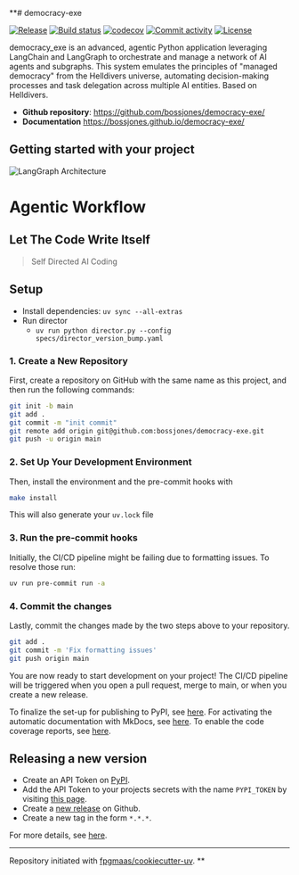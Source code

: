 **# democracy-exe

[![Release](https://img.shields.io/github/v/release/bossjones/democracy-exe)](https://img.shields.io/github/v/release/bossjones/democracy-exe)
[![Build status](https://img.shields.io/github/actions/workflow/status/bossjones/democracy-exe/main.yml?branch=main)](https://github.com/bossjones/democracy-exe/actions/workflows/main.yml?query=branch%3Amain)
[![codecov](https://codecov.io/gh/bossjones/democracy-exe/branch/main/graph/badge.svg)](https://codecov.io/gh/bossjones/democracy-exe)
[![Commit activity](https://img.shields.io/github/commit-activity/m/bossjones/democracy-exe)](https://img.shields.io/github/commit-activity/m/bossjones/democracy-exe)
[![License](https://img.shields.io/github/license/bossjones/democracy-exe)](https://img.shields.io/github/license/bossjones/democracy-exe)

democracy_exe is an advanced, agentic Python application leveraging LangChain and LangGraph to orchestrate and manage a network of AI agents and subgraphs. This system emulates the principles of "managed democracy" from the Helldivers universe, automating decision-making processes and task delegation across multiple AI entities. Based on Helldivers.

-   **Github repository**: <https://github.com/bossjones/democracy-exe/>
-   **Documentation** <https://bossjones.github.io/democracy-exe/>

## Getting started with your project

![LangGraph Architecture](@langgraph.png)

# Agentic Workflow

## Let The Code Write Itself
> Self Directed AI Coding

## Setup

- Install dependencies: `uv sync --all-extras`
- Run director
  - `uv run python director.py --config specs/director_version_bump.yaml`



### 1. Create a New Repository

First, create a repository on GitHub with the same name as this project, and then run the following commands:

```bash
git init -b main
git add .
git commit -m "init commit"
git remote add origin git@github.com:bossjones/democracy-exe.git
git push -u origin main
```

### 2. Set Up Your Development Environment

Then, install the environment and the pre-commit hooks with

```bash
make install
```

This will also generate your `uv.lock` file

### 3. Run the pre-commit hooks

Initially, the CI/CD pipeline might be failing due to formatting issues. To resolve those run:

```bash
uv run pre-commit run -a
```

### 4. Commit the changes

Lastly, commit the changes made by the two steps above to your repository.

```bash
git add .
git commit -m 'Fix formatting issues'
git push origin main
```

You are now ready to start development on your project!
The CI/CD pipeline will be triggered when you open a pull request, merge to main, or when you create a new release.

To finalize the set-up for publishing to PyPI, see [here](https://fpgmaas.github.io/cookiecutter-uv/features/publishing/#set-up-for-pypi).
For activating the automatic documentation with MkDocs, see [here](https://fpgmaas.github.io/cookiecutter-uv/features/mkdocs/#enabling-the-documentation-on-github).
To enable the code coverage reports, see [here](https://fpgmaas.github.io/cookiecutter-uv/features/codecov/).

## Releasing a new version

-   Create an API Token on [PyPI](https://pypi.org/).
-   Add the API Token to your projects secrets with the name `PYPI_TOKEN` by visiting [this page](https://github.com/bossjones/democracy-exe/settings/secrets/actions/new).
-   Create a [new release](https://github.com/bossjones/democracy-exe/releases/new) on Github.
-   Create a new tag in the form `*.*.*`.

For more details, see [here](https://fpgmaas.github.io/cookiecutter-uv/features/cicd/#how-to-trigger-a-release).

---

Repository initiated with [fpgmaas/cookiecutter-uv](https://github.com/fpgmaas/cookiecutter-uv).
**
